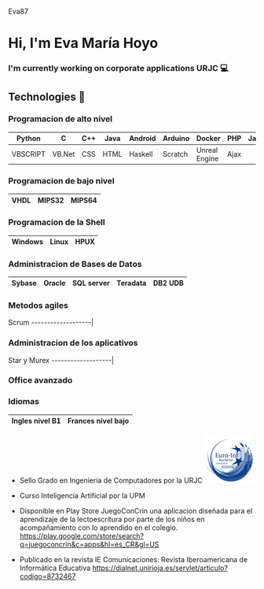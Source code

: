 Eva87

# Hi, I'm Eva María Hoyo 

### I'm currently working on corporate applications URJC  :computer:

## Technologies  :scroll:
 
### Programacion de alto nivel
Python | C | C++ | Java | Android | Arduino | Docker | PHP | Javascript 
-------------------|----------------------|-------------------|-------------------|-------------------|----------------------|-----------------|-----------------|-----------------
VBSCRIPT | VB.Net | CSS | HTML | Haskell | Scratch | Unreal Engine | Ajax
### Programacion de bajo nivel
VHDL | MIPS32 | MIPS64
-------------------|-------------------|----------------------
### Programacion de la Shell 
Windows | Linux | HPUX
-------------------|-------------------|----------------------
### Administracion de Bases de Datos
Sybase | Oracle | SQL server | Teradata | DB2 UDB
----------------------|-------------------|-------------------|-------------------|----------------------
### Metodos agiles
Scrum
-------------------|
### Administracion de los aplicativos
Star y Murex
-------------------|
### Office avanzado
### Idiomas
Ingles nivel B1 | Frances nivel bajo
-------------------|----------------------

- Sello Grado en Ingenieria de Computadores por la URJC
![euro_inf](euro_inf.png)
- Curso Inteligencia Artificial por la UPM

- Disponible en Play Store JuegoConCrin una aplicacion diseñada para el aprendizaje de la lectoescritura por parte de los niños en acompañamiento con lo aprendido en el colegio. 
https://play.google.com/store/search?q=juegoconcrin&c=apps&hl=es_CR&gl=US

- Publicado en la revista  IE Comunicaciones: Revista Iberoamericana de Informática Educativa
https://dialnet.unirioja.es/servlet/articulo?codigo=8732467

